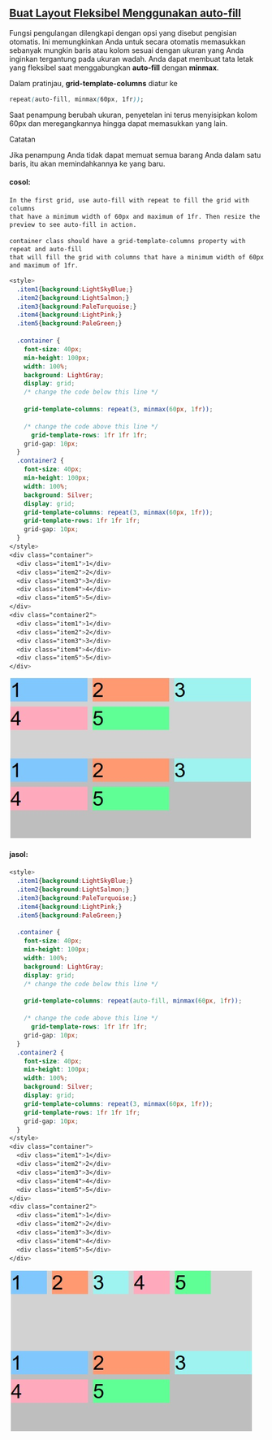 ## [Buat Layout Fleksibel Menggunakan auto-fill](https://learn.freecodecamp.org/responsive-web-design/css-grid/create-flexible-layouts-using-auto-fill)

Fungsi pengulangan dilengkapi dengan opsi yang disebut pengisian otomatis. Ini memungkinkan Anda untuk secara otomatis memasukkan sebanyak mungkin baris atau kolom sesuai dengan ukuran yang Anda inginkan tergantung pada ukuran wadah. Anda dapat membuat tata letak yang fleksibel saat menggabungkan **auto-fill** dengan **minmax**.

Dalam pratinjau, **grid-template-columns** diatur ke

```css
repeat(auto-fill, minmax(60px, 1fr));
```

Saat penampung berubah ukuran, penyetelan ini terus menyisipkan kolom 60px dan meregangkannya hingga dapat memasukkan yang lain.

Catatan

Jika penampung Anda tidak dapat memuat semua barang Anda dalam satu baris, itu akan memindahkannya ke yang baru.



#### cosol:

```
In the first grid, use auto-fill with repeat to fill the grid with columns 
that have a minimum width of 60px and maximum of 1fr. Then resize the preview to see auto-fill in action.

container class should have a grid-template-columns property with repeat and auto-fill 
that will fill the grid with columns that have a minimum width of 60px and maximum of 1fr.
```

```css
<style>
  .item1{background:LightSkyBlue;}
  .item2{background:LightSalmon;}
  .item3{background:PaleTurquoise;}
  .item4{background:LightPink;}
  .item5{background:PaleGreen;}
  
  .container {
    font-size: 40px;
    min-height: 100px;
    width: 100%;
    background: LightGray;
    display: grid;
    /* change the code below this line */
    
    grid-template-columns: repeat(3, minmax(60px, 1fr));
    
    /* change the code above this line */
      grid-template-rows: 1fr 1fr 1fr;
    grid-gap: 10px;
  }
  .container2 {
    font-size: 40px;
    min-height: 100px;
    width: 100%;
    background: Silver;
    display: grid;
    grid-template-columns: repeat(3, minmax(60px, 1fr));
    grid-template-rows: 1fr 1fr 1fr;
    grid-gap: 10px;
  }
</style>
<div class="container">
  <div class="item1">1</div>
  <div class="item2">2</div>
  <div class="item3">3</div>
  <div class="item4">4</div>
  <div class="item5">5</div>
</div>
<div class="container2">
  <div class="item1">1</div>
  <div class="item2">2</div>
  <div class="item3">3</div>
  <div class="item4">4</div>
  <div class="item5">5</div>
</div>
```

![](/assets/131.jpg)

#### jasol:

```css
<style>
  .item1{background:LightSkyBlue;}
  .item2{background:LightSalmon;}
  .item3{background:PaleTurquoise;}
  .item4{background:LightPink;}
  .item5{background:PaleGreen;}
  
  .container {
    font-size: 40px;
    min-height: 100px;
    width: 100%;
    background: LightGray;
    display: grid;
    /* change the code below this line */
    
    grid-template-columns: repeat(auto-fill, minmax(60px, 1fr));
    
    /* change the code above this line */
      grid-template-rows: 1fr 1fr 1fr;
    grid-gap: 10px;
  }
  .container2 {
    font-size: 40px;
    min-height: 100px;
    width: 100%;
    background: Silver;
    display: grid;
    grid-template-columns: repeat(3, minmax(60px, 1fr));
    grid-template-rows: 1fr 1fr 1fr;
    grid-gap: 10px;
  }
</style>
<div class="container">
  <div class="item1">1</div>
  <div class="item2">2</div>
  <div class="item3">3</div>
  <div class="item4">4</div>
  <div class="item5">5</div>
</div>
<div class="container2">
  <div class="item1">1</div>
  <div class="item2">2</div>
  <div class="item3">3</div>
  <div class="item4">4</div>
  <div class="item5">5</div>
</div>
```

![](/assets/113a.jpg)

